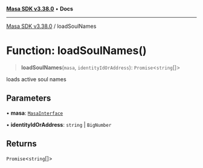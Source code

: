 [**Masa SDK v3.38.0**](../README.md) • **Docs**

***

[Masa SDK v3.38.0](../globals.md) / loadSoulNames

# Function: loadSoulNames()

> **loadSoulNames**(`masa`, `identityIdOrAddress`): `Promise`\<`string`[]\>

loads active soul names

## Parameters

• **masa**: [`MasaInterface`](../interfaces/MasaInterface.md)

• **identityIdOrAddress**: `string` \| `BigNumber`

## Returns

`Promise`\<`string`[]\>
